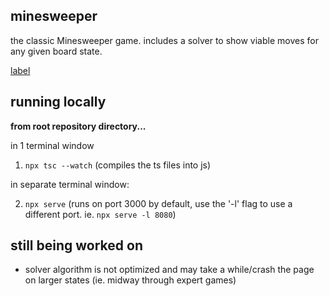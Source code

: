 ## minesweeper

the classic Minesweeper game. includes a solver to show viable moves for any given board state.

[label](https://beo1259.github.io/minesweeper)

## running locally

**from root repository directory...**

in 1 terminal window

1. `npx tsc --watch` (compiles the ts files into js)

in separate terminal window:

2. `npx serve` (runs on port 3000 by default, use the '-l' flag to use a different port. ie. `npx serve -l 8080`)
 
## still being worked on

- solver algorithm is not optimized and may take a while/crash the page on larger states (ie. midway through expert games)
